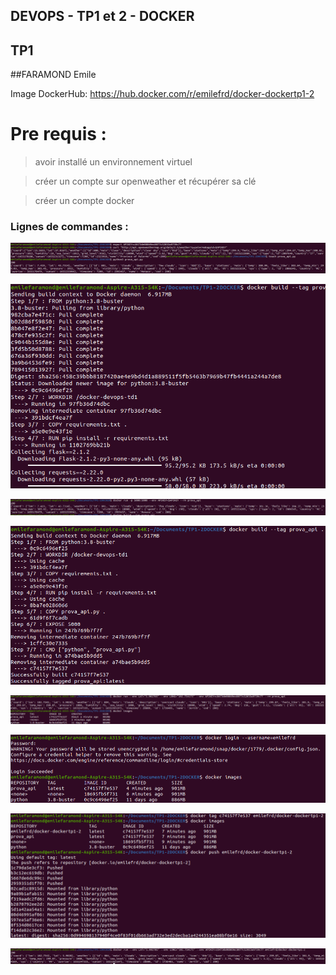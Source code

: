 
## DEVOPS - TP1 et 2 - DOCKER
## TP1
##FARAMOND Emile

Image DockerHub: 
https://hub.docker.com/r/emilefrd/docker-dockertp1-2



# Pre requis : 
> avoir installé un environnement virtuel

> créer un compte sur openweather et récupérer sa clé

> créer un compte docker

### Lignes de commandes : 

![alt text](screenshots/1.png)

![alt text](screenshots/2.png)

![alt text](screenshots/3.png)

![alt text](screenshots/4.png)

![alt text](screenshots/5.png)

![alt text](screenshots/6.png)

![alt text](screenshots/7.png)

![alt text](screenshots/9.png)

